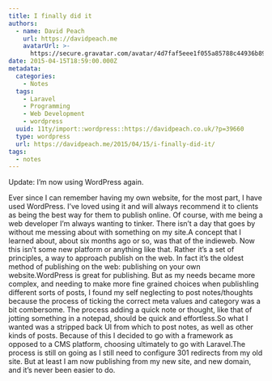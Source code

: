 ```yaml
---
title: I finally did it
authors:
  - name: David Peach
    url: https://davidpeach.me
    avatarUrl: >-
      https://secure.gravatar.com/avatar/4d7faf5eee1f055a85788c44936b8995eaab6dfb004e7854ec747ccb272e91ee?s=96&d=mm&r=g
date: 2015-04-15T18:59:00.000Z
metadata:
  categories:
    - Notes
  tags:
    - Laravel
    - Programming
    - Web Development
    - wordpress
  uuid: 11ty/import::wordpress::https://davidpeach.co.uk/?p=39660
  type: wordpress
  url: https://davidpeach.me/2015/04/15/i-finally-did-it/
tags:
  - notes
---
```

Update: I’m now using WordPress again.

Ever since I can remember having my own website, for the most part, I have used WordPress. I’ve loved using it and will always recommend it to clients as being the best way for them to publish online. Of course, with me being a web developer I’m always wanting to tinker. There isn’t a day that goes by without me messing about with something on my site.A concept that I learned about, about six months ago or so, was that of the indieweb. Now this isn’t some new platform or anything like that. Rather it’s a set of principles, a way to approach publish on the web. In fact it’s the oldest method of publishing on the web: publishing on your own website.WordPress is great for publishing. But as my needs became more complex, and needing to make more fine grained choices when publishling different sorts of posts, I found my self neglecting to post notes/thoughts because the process of ticking the correct meta values and category was a bit combersome. The process adding a quick note or thought, like that of jotting something in a notepad, should be quick and effortless.So what I wanted was a stripped back UI from which to post notes, as well as other kinds of posts. Because of this I decided to go with a framework as opposed to a CMS platform, choosing ultimately to go with Laravel.The process is still on going as I still need to configure 301 redirects from my old site. But at least I am now publishing from my new site, and new domain, and it’s never been easier to do.